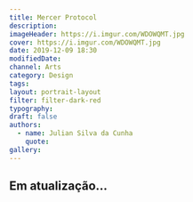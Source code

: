 ```yaml
---
title: Mercer Protocol
description:
imageHeader: https://i.imgur.com/WDOWQMT.jpg
cover: https://i.imgur.com/WDOWQMT.jpg
date: 2019-12-09 18:30
modifiedDate:
channel: Arts
category: Design
tags:
layout: portrait-layout
filter: filter-dark-red
typography:
draft: false
authors:
  - name: Julian Silva da Cunha
    quote:
gallery:
---
```


## Em atualização...
